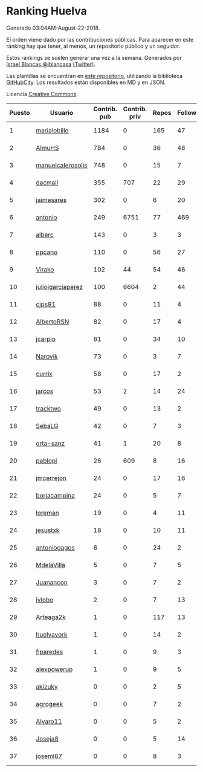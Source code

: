# Ranking Huelva

Generado 03:04AM-August-22-2018.

El orden viene dado por las contribuciones públicas. Para aparecer en este ránking hay que tener, al menos, un repositorio público y un seguidor.

Estos ránkings se suelen generar una vez a la semana. Generados por [Israel Blancas @iblancasa](https://github.com/iblancasa/) [(Twitter)](https://twitter.com/iblancasa).

Las plantillas se encuentran en [este repositorio](https://github.com/iblancasa/GH-Spanish-Ranking), utilizando la biblioteca [GitHubCity](https://github.com/iblancasa/GitHubCity). Los resultados están disponibles en MD y en JSON.

Licencia [Creative Commons](https://creativecommons.org/licenses/by/4.0/).

| Puesto   |  Usuario  | Contrib. pub | Contrib. priv |Repos| Followers | Desde |  Avatar  |
|----------|-----------|--------------|---------------|-----|-----------|-------|----------|
|1|[marialobillo](https://github.com/marialobillo)|1184|0|165|47|2011-10-22|![marialobillo]()|
|2|[AlmuHS](https://github.com/AlmuHS)|784|0|36|48|2015-10-11|![AlmuHS]()|
|3|[manuelcalerosolis](https://github.com/manuelcalerosolis)|748|0|15|7|2012-12-20|![manuelcalerosolis]()|
|4|[dacmail](https://github.com/dacmail)|355|707|22|29|2008-05-28|![dacmail]()|
|5|[jaimesares](https://github.com/jaimesares)|302|0|6|20|2012-09-28|![jaimesares]()|
|6|[antonio](https://github.com/antonio)|249|6751|77|469|2008-07-19|![antonio]()|
|7|[alberc](https://github.com/alberc)|143|0|3|3|2016-10-08|![alberc]()|
|8|[ppcano](https://github.com/ppcano)|110|0|56|27|2011-06-02|![ppcano]()|
|9|[Virako](https://github.com/Virako)|102|44|54|46|2011-05-28|![Virako]()|
|10|[juliojgarciaperez](https://github.com/juliojgarciaperez)|100|6604|2|44|2015-08-26|![juliojgarciaperez]()|
|11|[cjps91](https://github.com/cjps91)|88|0|11|4|2017-11-08|![cjps91]()|
|12|[AlbertoRSN](https://github.com/AlbertoRSN)|82|0|17|4|2015-09-30|![AlbertoRSN]()|
|13|[jcarpio](https://github.com/jcarpio)|81|0|34|10|2010-11-23|![jcarpio]()|
|14|[Narovik](https://github.com/Narovik)|73|0|3|7|2016-06-12|![Narovik]()|
|15|[currix](https://github.com/currix)|58|0|17|2|2013-12-21|![currix]()|
|16|[jarcos](https://github.com/jarcos)|53|2|14|24|2011-07-23|![jarcos]()|
|17|[tracktwo](https://github.com/tracktwo)|49|0|13|2|2014-09-21|![tracktwo]()|
|18|[SebaLG](https://github.com/SebaLG)|42|0|7|3|2015-11-17|![SebaLG]()|
|19|[orta-sanz](https://github.com/orta-sanz)|41|1|20|8|2013-01-22|![orta-sanz]()|
|20|[pablopi](https://github.com/pablopi)|26|609|8|16|2014-02-19|![pablopi]()|
|21|[jmcerrejon](https://github.com/jmcerrejon)|24|0|17|16|2012-07-09|![jmcerrejon]()|
|22|[borjacampina](https://github.com/borjacampina)|24|0|5|7|2010-12-08|![borjacampina]()|
|23|[loreman](https://github.com/loreman)|19|0|4|11|2010-11-19|![loreman]()|
|24|[jesustxk](https://github.com/jesustxk)|18|0|10|11|2014-07-01|![jesustxk]()|
|25|[antoniogagos](https://github.com/antoniogagos)|6|0|24|2|2015-09-18|![antoniogagos]()|
|26|[MdelaVilla](https://github.com/MdelaVilla)|5|0|7|5|2012-07-18|![MdelaVilla]()|
|27|[Juanancon](https://github.com/Juanancon)|3|0|7|2|2016-04-29|![Juanancon]()|
|28|[jvlobo](https://github.com/jvlobo)|2|0|7|13|2013-10-12|![jvlobo]()|
|29|[Arteaga2k](https://github.com/Arteaga2k)|1|0|117|13|2012-05-11|![Arteaga2k]()|
|30|[huelvayork](https://github.com/huelvayork)|1|0|14|2|2011-03-29|![huelvayork]()|
|31|[flparedes](https://github.com/flparedes)|1|0|9|3|2015-06-28|![flparedes]()|
|32|[alexpowerup](https://github.com/alexpowerup)|1|0|9|5|2015-04-20|![alexpowerup]()|
|33|[akizuky](https://github.com/akizuky)|0|0|2|5|2011-09-08|![akizuky]()|
|34|[agrogeek](https://github.com/agrogeek)|0|0|7|2|2009-04-01|![agrogeek]()|
|35|[Alvaro11](https://github.com/Alvaro11)|0|0|5|2|2014-09-26|![Alvaro11]()|
|36|[Joseja8](https://github.com/Joseja8)|0|0|5|14|2014-07-12|![Joseja8]()|
|37|[joseml87](https://github.com/joseml87)|0|0|8|3|2016-01-13|![joseml87]()|
